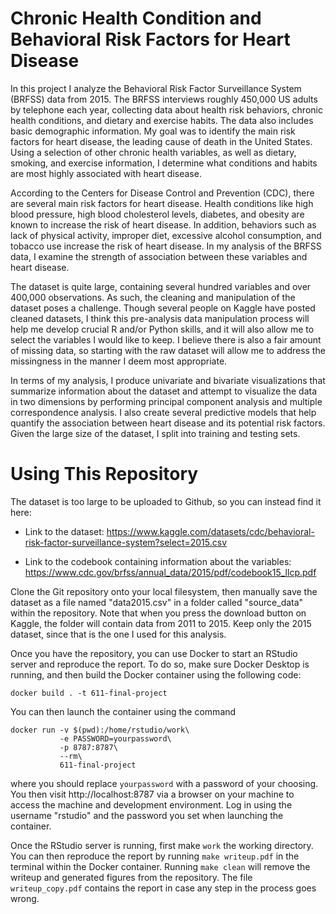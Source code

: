 Chronic Health Condition and Behavioral Risk Factors for Heart Disease
===========================================================================

In this project I analyze the Behavioral Risk Factor Surveillance System (BRFSS) data from 2015. The BRFSS interviews roughly 450,000 US adults by telephone each year, collecting data about health risk behaviors, chronic health conditions, and dietary and exercise habits. The data also includes basic demographic information. My goal was to identify the main risk factors for heart disease, the leading cause of death in the United States. Using a selection of other chronic health variables, as well as dietary, smoking, and exercise information, I determine what conditions and habits are most highly associated with heart disease.

According to the Centers for Disease Control and Prevention (CDC), there are several main risk factors for heart disease. Health conditions like high blood pressure, high blood cholesterol levels, diabetes, and obesity are known to increase the risk of heart disease. In addition, behaviors such as lack of physical activity, improper diet, excessive alcohol consumption, and tobacco use increase the risk of heart disease. In my analysis of the BRFSS data, I examine the strength of association between these variables and heart disease.

The dataset is quite large, containing several hundred variables and over 400,000 observations. As such, the cleaning and manipulation of the dataset poses a challenge. Though several people on Kaggle have posted cleaned datasets, I think this pre-analysis data manipulation process will help me develop crucial R and/or Python skills, and it will also allow me to select the variables I would like to keep. I believe there is also a fair amount of missing data, so starting with the raw dataset will allow me to address the missingness in the manner I deem most appropriate.

In terms of my analysis, I produce univariate and bivariate visualizations that summarize information about the dataset and attempt to visualize the data in two dimensions by performing principal component analysis and multiple correspondence analysis. I also create several predictive models that help quantify the association between heart disease and its potential risk factors. Given the large size of the dataset, I split into training and testing sets.

Using This Repository
=====================

The dataset is too large to be uploaded to Github, so you can instead find it here:

- Link to the dataset: https://www.kaggle.com/datasets/cdc/behavioral-risk-factor-surveillance-system?select=2015.csv

- Link to the codebook containing information about the variables: https://www.cdc.gov/brfss/annual_data/2015/pdf/codebook15_llcp.pdf

Clone the Git repository onto your local filesystem, then manually save the dataset as a file named "data2015.csv" in a folder called "source_data" within the repository. Note that when you press the download button on Kaggle, the folder will contain data from 2011 to 2015. Keep only the 2015 dataset, since that is the one I used for this analysis.

Once you have the repository, you can use Docker to start an RStudio server and reproduce the report. To do so, make sure Docker Desktop is running, and then build the Docker container using the following code:

```
docker build . -t 611-final-project
```

You can then launch the container using the command

```
docker run -v $(pwd):/home/rstudio/work\
           -e PASSWORD=yourpassword\
           -p 8787:8787\
           --rm\
           611-final-project
```

where you should replace `yourpassword` with a password of your choosing. You then visit http://localhost:8787 via a browser on your machine to access the machine and development environment. Log in using the username "rstudio" and the password you set when launching the container.

Once the RStudio server is running, first make `work` the working directory. You can then reproduce the report by running `make writeup.pdf` in the terminal within the Docker container. Running `make clean` will remove the writeup and generated figures from the repository. The file `writeup_copy.pdf` contains the report in case any step in the process goes wrong.

